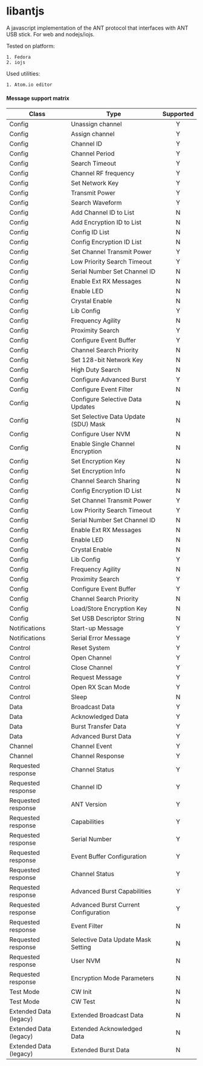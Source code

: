 # libantjs

A javascript implementation of the ANT protocol that interfaces with ANT USB stick. For web and nodejs/iojs.

Tested on platform:

    1. Fedora
    2. iojs

Used utilities:

    1. Atom.io editor

#### Message support matrix

| Class  | Type                                 | Supported |
| -----  |--------------------------------------| :-----:|
| Config | Unassign channel                     | Y |
| Config | Assign channel                       | Y |
| Config | Channel ID                           | Y |
| Config | Channel Period                       | Y |
| Config | Search Timeout                       | Y |
| Config | Channel RF frequency                 | Y |
| Config | Set Network Key                      | Y |
| Config | Transmit Power                       | Y |
| Config | Search Waveform                      | Y |
| Config | Add Channel ID to List               | N |
| Config | Add Encryption ID to List            | N |
| Config | Config ID List                       | N |
| Config | Config Encryption ID List            | N |
| Config | Set Channel Transmit Power           | Y |
| Config | Low Priority Search Timeout          | Y |
| Config | Serial Number Set Channel ID         | N |
| Config | Enable Ext RX Messages               | N |
| Config | Enable LED                           | N |
| Config | Crystal Enable                       | N |
| Config | Lib Config                           | Y |
| Config | Frequency Agility                    | N |
| Config | Proximity Search                     | Y |
| Config | Configure Event Buffer               | Y |
| Config | Channel Search Priority              | N |
| Config | Set 128-bit Network Key              | N |
| Config | High Duty Search                     | N |
| Config | Configure Advanced Burst             | Y |
| Config | Configure Event Filter               | N |
| Config | Configure Selective Data Updates     | N |
| Config | Set Selective Data Update (SDU) Mask | N |
| Config | Configure User NVM                   | N |
| Config | Enable Single Channel Encryption     | N |
| Config | Set Encryption Key                   | N |
| Config | Set Encryption Info                  | N |
| Config | Channel Search Sharing               | N |
| Config | Config Encryption ID List            | N |
| Config | Set Channel Transmit Power           | Y |
| Config | Low Priority Search Timeout          | Y |
| Config | Serial Number Set Channel ID         | N |
| Config | Enable Ext RX Messages               | N |
| Config | Enable LED                           | N |
| Config | Crystal Enable                       | N |
| Config | Lib Config                           | Y |
| Config | Frequency Agility                    | N |
| Config | Proximity Search                     | Y |
| Config | Configure Event Buffer               | Y |
| Config | Channel Search Priority              | N |
| Config | Load/Store Encryption Key            | N |
| Config | Set USB Descriptor String            | N |
| Notifications | Start-up Message              | Y |
| Notifications | Serial Error Message          | Y |
| Control | Reset System                        | Y |
| Control | Open Channel                        | Y |
| Control | Close Channel                       | Y |
| Control | Request Message                     | Y |
| Control | Open RX Scan Mode                   | Y |
| Control | Sleep                               | N |
| Data | Broadcast Data                         | Y |
| Data | Acknowledged Data                      | Y |
| Data | Burst Transfer Data                    | Y |
| Data | Advanced Burst Data                    | Y |
| Channel | Channel Event                       | Y |
| Channel | Channel Response                    | Y |
| Requested response | Channel Status           | Y |
| Requested response | Channel ID               | Y |
| Requested response | ANT Version              | Y |
| Requested response | Capabilities             | Y |
| Requested response | Serial Number                          | Y |
| Requested response | Event Buffer Configuration             | Y |
| Requested response | Channel Status                         | Y |
| Requested response | Advanced Burst Capabilities            | Y |
| Requested response | Advanced Burst Current Configuration   | Y |
| Requested response | Event Filter                           | N |
| Requested response | Selective Data Update Mask Setting     | N |
| Requested response | User NVM                               | N |
| Requested response | Encryption Mode Parameters             | N |
| Test Mode | CW Init                                         | N |
| Test Mode | CW Test                                         | N |
| Extended Data (legacy) | Extended Broadcast Data            | N |
| Extended Data (legacy) | Extended Acknowledged Data         | N |
| Extended Data (legacy) | Extended Burst Data                | N |
